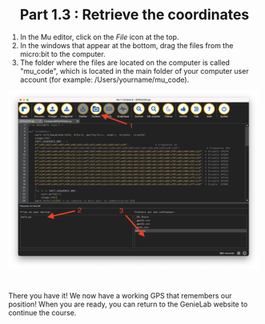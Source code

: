 <h1 align="center"> Part 1.3 : Retrieve the coordinates </h1>

1. In the Mu editor, click on the *File* icon at the top.
2. In the windows that appear at the bottom, drag the files from the micro:bit to the computer.
3. The folder where the files are located on the computer is called "mu_code", which is located in the main folder of your computer user account (for example: /Users/yourname/mu_code).

<p><img align="center" width="500" src="https://raw.githubusercontent.com/GenieLabMtl/CIPP_microbit-GPS/main/static/images/Mu_File_transfer.png" alt="GPS Cables Order ImageS"></p>

<br>

There you have it! We now have a working GPS that remembers our position! When you are ready, you can return to the GenieLab website to continue the course.
